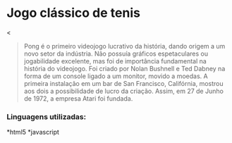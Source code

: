 <h1>Jogo cl&aacute;ssico de tenis</h1>

<<blockquote cite="https://pt.wikipedia.org/wiki/Pong">
	<p>Pong é o primeiro videojogo lucrativo da história, dando origem a um novo setor da indústria. Não possuía gráficos espetaculares ou jogabilidade excelente, mas foi de importância fundamental na história do videojogo. Foi criado por Nolan Bushnell e Ted Dabney na forma de um console ligado a um monitor, movido a moedas. A primeira instalação em um bar de San Francisco, Califórnia, mostrou aos dois a possibilidade de lucro da criação. Assim, em 27 de Junho de 1972, a empresa Atari foi fundada.</p>
</blockquote>

<h3>Linguagens utilizadas:</h3>
*html5
*javascript
